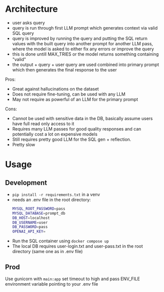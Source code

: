 # Architecture

- user asks query
- query is run through first LLM prompt which generates context via valid SQL query
- query is improved by running the query and putting the SQL return values with the built query into another prompt for another LLM pass, where the model is asked to either fix any errors or improve the query
- this is done untill MAX_TRIES or the model returns something containing "valid"
- the output + query + user query are used combined into primary prompt which then generates the final response to the user

Pros:
- Great against hallucinations on the dataset
- Does not require fine-tuning, can be used with any LLM
- May not require as powerful of an LLM for the primary prompt

Cons:
- Cannot be used with sensitive data in the DB, basically assume users have full read only access to it
- Requires many LLM passes for good quality responses and can potentially cost a lot on expensive models
- Still requires pretty good LLM for the SQL gen + reflection.
- Pretty slow


# Usage

## Development
- `pip install -r requirements.txt` in a venv
- needs an .env file in the root directory:
    ```bash
    MYSQL_ROOT_PASSWORD=pass
    MYSQL_DATABASE=prompt_db
    DB_HOST=localhost
    DB_USERNAME=user
    DB_PASSWORD=pass
    OPENAI_API_KEY=
    ```
- Run the SQL container using `docker compose up`
- The local DB requires user-login.txt and user-pass.txt in the root directory (same one as in .env file)

## Prod
Use gunicorn with `main:app` set timeout to high and pass ENV_FILE environment variable pointing to your .env file

